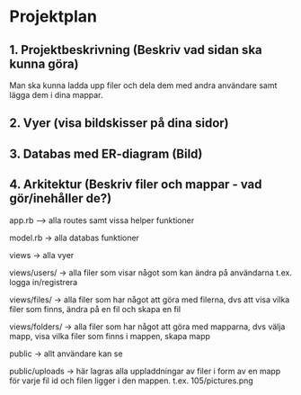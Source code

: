 # Projektplan

## 1. Projektbeskrivning (Beskriv vad sidan ska kunna göra)
Man ska kunna ladda upp filer och dela dem med andra användare samt lägga dem i dina mappar.
## 2. Vyer (visa bildskisser på dina sidor)
## 3. Databas med ER-diagram (Bild)

## 4. Arkitektur (Beskriv filer och mappar - vad gör/inehåller de?)
app.rb --> alla routes samt vissa helper funktioner

model.rb -> alla databas funktioner

views -> alla vyer

views/users/ -> alla filer som visar något som kan ändra på användarna t.ex. logga in/registrera

views/files/ -> alla filer som har något att göra med filerna, dvs att visa vilka filer som finns, ändra på en fil och skapa en fil

views/folders/ -> alla filer som har något att göra med mapparna, dvs välja mapp, visa vilka filer som finns i mappen, skapa mapp

public -> allt användare kan se

public/uploads -> här lagras alla uppladdningar av filer i form av en mapp för varje fil id och filen ligger i den mappen. t.ex. 105/pictures.png
